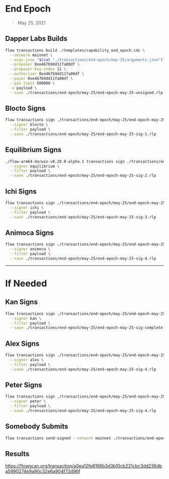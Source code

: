 # End Epoch
> May 25, 2021

## Dapper Labs Builds

```sh
flow transactions build ./templates/capability_end_epoch.cdc \
  --network mainnet \
  --args-json "$(cat "./transactions/end-epoch/may-25/arguments.json")" \
  --proposer 0xe467b9dd11fa00df \
  --proposer-key-index 11 \
  --authorizer 0xe467b9dd11fa00df \
  --payer 0xe467b9dd11fa00df \
  --gas-limit 500000 \
  -x payload \
  --save ./transactions/end-epoch/may-25/end-epoch-may-25-unsigned.rlp
```

## Blocto Signs

```sh
flow transactions sign ./transactions/end-epoch/may-25/end-epoch-may-25-unsigned.rlp \
  --signer blocto \
  --filter payload \
  --save ./transactions/end-epoch/may-25/end-epoch-may-25-sig-1.rlp
```

## Equilibrium Signs

```sh
./flow-arm64-darwin-v0.20.0-alpha.1 transactions sign ./transactions/end-epoch/may-25/end-epoch-may-25-sig-1.rlp \
  --signer equilibrium \
  --filter payload \
  --save ./transactions/end-epoch/may-25/end-epoch-may-25-sig-2.rlp
```

## Ichi Signs

```sh
flow transactions sign ./transactions/end-epoch/may-25/end-epoch-may-25-sig-2.rlp \
  --signer ichi \
  --filter payload \
  --save ./transactions/end-epoch/may-25/end-epoch-may-25-sig-3.rlp
```

## Animoca Signs

```sh
flow transactions sign ./transactions/end-epoch/may-25/end-epoch-may-25-sig-3.rlp \
  --signer animoca \
  --filter payload \
  --save ./transactions/end-epoch/may-25/end-epoch-may-25-sig-4.rlp
```

---

# If Needed


## Kan Signs

```sh
flow transactions sign ./transactions/end-epoch/may-25/end-epoch-may-25-sig-4.rlp \
  --signer kan \
  --filter payload \
  --save ./transactions/end-epoch/may-25/end-epoch-may-25-sig-complete.rlp
```

## Alex Signs

```sh
flow transactions sign ./transactions/end-epoch/may-25/end-epoch-may-25-sig-3.rlp \
  --signer alex \
  --filter payload \
  --save ./transactions/end-epoch/may-25/end-epoch-may-25-sig-4.rlp
```

## Peter Signs

```sh
flow transactions sign ./transactions/end-epoch/may-25/end-epoch-may-25-sig-3.rlp \
  --signer peter \
  --filter payload \
  --save ./transactions/end-epoch/may-25/end-epoch-may-25-sig-4.rlp
```

## Somebody Submits

```sh
flow transactions send-signed --network mainnet ./transactions/end-epoch/may-25/end-epoch-may-25-sig-complete.rlp
```

## Results

https://flowscan.org/transaction/a0ea12fe8166b3d3b10cb221cbc3dd236dba5990274e9a90c32e6a904f72d96f